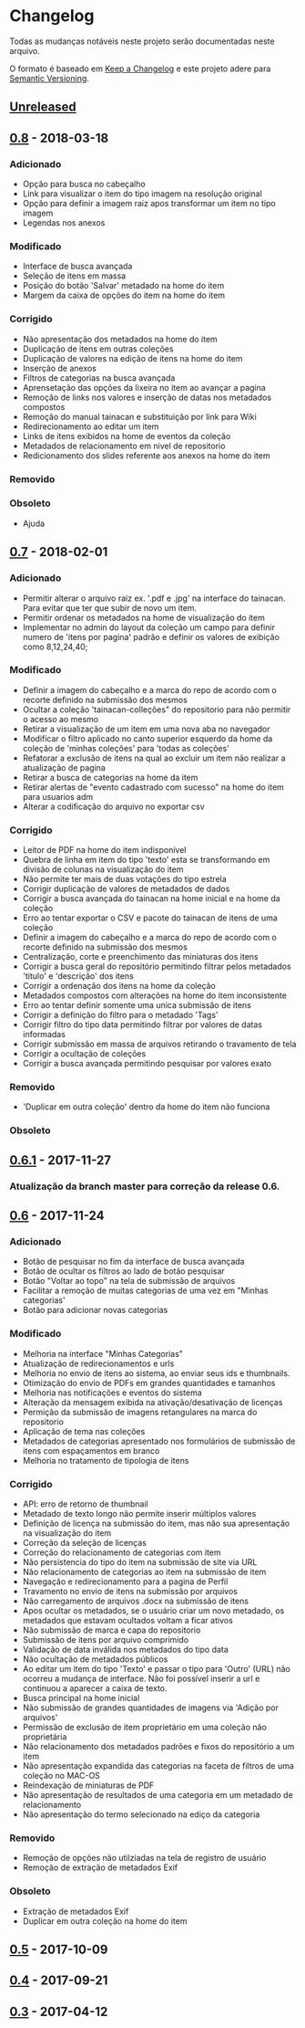 # Changelog
Todas as mudanças notáveis neste projeto serão documentadas neste arquivo.

O formato é baseado em [Keep a Changelog](http://keepachangelog.com/en/1.0.0/)
e este projeto adere para [Semantic Versioning](http://semver.org/spec/v2.0.0.html).

## [Unreleased]

## [0.8] - 2018-03-18
### Adicionado
- Opção para busca no cabeçalho
- Link para visualizar o item do tipo imagem na resolução original
- Opção para definir a imagem raiz apos transformar um item no tipo imagem
- Legendas nos anexos

### Modificado
- Interface de busca avançada
- Seleção de itens em massa
- Posição do botão 'Salvar' metadado na home do item
- Margem da caixa de opções do item na home do item

### Corrigido
- Não apresentação dos metadados na home do item
- Duplicação de itens em outras coleções
- Duplicação de valores na edição de itens na home do item
- Inserção de anexos
- Filtros de categorias na busca avançada
- Aprensetação das opções da lixeira no item ao avançar a pagina
- Remoção de links nos valores e inserção de datas nos metadados compostos
- Remoção do manual tainacan e substituição por link para Wiki
- Redirecionamento ao editar um item
- Links de itens exibidos na home de eventos da coleção
- Metadados de relacionamento em nivel de repositorio
- Redicionamento dos slides referente aos anexos na home do item

### Removido

### Obsoleto
- Ajuda

## [0.7] - 2018-02-01
### Adicionado
- Permitir alterar o arquivo raiz ex. '.pdf e .jpg' na interface do tainacan. Para evitar que ter que subir de novo um item.
- Permitir ordenar os metadados na home de visualização do item
- Implementar no admin do layout da coleção um campo para definir numero de 'itens por pagina' padrão e definir os valores de exibição como 8,12,24,40;

### Modificado
- Definir a imagem do cabeçalho e a marca do repo de acordo com o recorte definido na submissão dos mesmos
- Ocultar a coleção 'tainacan-colleções" do repositorio para não permitir o acesso ao mesmo
- Retirar a visualização de um item em uma nova aba no navegador
- Modificar o filtro aplicado no canto superior esquerdo da home da coleção de 'minhas coleções' para 'todas as coleções'
- Refatorar a exclusão de itens na qual ao excluir um item não realizar a atualização de pagina
- Retirar a busca de categorias na home da item
- Retirar alertas de "evento cadastrado com sucesso" na home do item para usuarios adm
- Alterar a codificação do arquivo no exportar csv

### Corrigido
- Leitor de PDF na home do item indisponível
- Quebra de linha em item do tipo 'texto' esta se transformando em divisão de colunas na visualização do item
- Não permite ter mais de duas votações do tipo estrela
- Corrigir duplicação de valores de metadados de dados
- Corrigir a busca avançada do tainacan na home inicial e na home da coleção
- Erro ao tentar exportar o CSV e pacote do tainacan de itens de uma coleção
- Definir a imagem do cabeçalho e a marca do repo de acordo com o recorte definido na submissão dos mesmos
- Centralização, corte e preenchimento das miniaturas dos itens
- Corrigir a busca geral do repositório permitindo filtrar pelos metadados 'titulo' e 'descrição' dos itens
- Corrigir a ordenação dos itens na home da coleção
- Metadados compostos com alterações na home do item inconsistente
- Erro ao tentar definir somente uma unica submissão de itens
- Corrigir a definição do filtro para o metadado 'Tags'
- Corrigir filtro do tipo data permitindo filtrar por valores de datas informadas
- Corrigir submissão em massa de arquivos retirando o travamento de tela
- Corrigir a ocultação de coleções
- Corrigir a busca avançada permitindo pesquisar por valores exato

### Removido
- 'Duplicar em outra coleção' dentro da home do item não funciona

### Obsoleto

## [0.6.1] - 2017-11-27
### Atualização da branch master para correção da release 0.6.

## [0.6] - 2017-11-24
### Adicionado
- Botão de pesquisar no fim da interface de busca avançada
- Botão de ocultar os filtros ao lado de botão pesquisar
- Botão "Voltar ao topo" na tela de submissão de arquivos
- Facilitar a remoção de muitas categorias de uma vez em "Minhas categorias'
- Botão para adicionar novas categorias

### Modificado
- Melhoria na interface "Minhas Categorias"
- Atualização de redirecionamentos e urls
- Melhoria no envio de itens ao sistema, ao enviar seus ids e thumbnails.
- Otimização do envio de PDFs em grandes quantidades e tamanhos
- Melhoria nas notificações e eventos do sistema
- Alteração da mensagem exibida na ativação/desativação de licenças
- Permição da submissão de imagens retangulares na marca do repositorio
- Aplicação de tema nas coleções
- Metadados de categorias apresentado nos formulários de submissão de itens com espaçamentos em branco
- Melhoria no tratamento de tipologia de itens

### Corrigido
- API: erro de retorno de thumbnail
- Metadado de texto longo não permite inserir múltiplos valores
- Definição de licença na submissão do item, mas não sua apresentação na visualização do item
- Correção da seleção de licenças
- Correção do relacionamento de categorias com item
- Não persistencia do tipo do item na submissão de site via URL
- Não relacionamento de categorias ao item na submissão de item
- Navegação e redirecionamento para a pagina de Perfil
- Travamento no envio de itens na submissão por arquivos
- Não carregamento de arquivos .docx na submissão de itens
- Apos ocultar os metadados, se o usuário criar um novo metadado, os metadados que estavam ocultados voltam a ficar ativos
- Não submissão de marca e capa do repositorio
- Submissão de itens por arquivo comprimido
- Validação de data inválida nos metadados do tipo data
- Não ocultação de metadados públicos
- Ao editar um item do tipo 'Texto' e passar o tipo para 'Outro' (URL) não ocorreu a mudança de interface. Não foi possível inserir a url e continuou a aparecer a caixa de texto.
- Busca principal na home inicial
- Não submissão de grandes quantidades de imagens via 'Adição por arquivos'
- Permissão de exclusão de item proprietário em uma coleção não proprietária
- Não relacionamento dos metadados padrões e fixos do repositório a um item
- Não apresentação expandida das categorias na faceta de filtros de uma coleção no MAC-OS
- Reindexação de miniaturas de PDF
- Não apresentação de resultados de uma categoria em um metadado de relacionamento
- Não apresentação do termo selecionado na ediço da categoria

### Removido
- Remoção de opções não utilziadas na tela de registro de usuário
- Remoção de extração de metadados Exif

### Obsoleto
- Extração de metadados Exif
- Duplicar em outra coleção na home do item

## [0.5] - 2017-10-09

## [0.4] - 2017-09-21

## [0.3] - 2017-04-12

[Unreleased]: https://github.com/medialab-ufg/tainacan/compare/v0.8...HEAD
[0.8]: https://github.com/medialab-ufg/tainacan/compare/vv0.7...v0.8
[0.7]: https://github.com/medialab-ufg/tainacan/compare/v0.6.1...vv0.7
[0.6.1]: https://github.com/medialab-ufg/tainacan/compare/v0.6...v0.6.1
[0.6]: https://github.com/medialab-ufg/tainacan/compare/v0.5...v0.6
[0.5]: https://github.com/medialab-ufg/tainacan/compare/v0.4...v0.5
[0.4]: https://github.com/medialab-ufg/tainacan/compare/v0.3...v0.4
[0.3]: https://github.com/medialab-ufg/tainacan/compare/v0.2...v0.3
